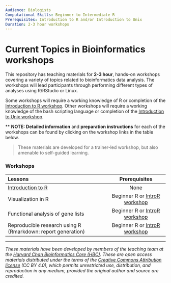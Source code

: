 ```yaml
---
Audience: Biologists
Computational Skills: Beginner to Intermediate R
Prerequisites: Introduction to R and/or Introduction to Unix
Duration: 2-3 hour workshops
---
```



# Current Topics in Bioinformatics workshops

This repository has teaching materials for **2-3 hour**, hands-on workshops covering a variety of topics related to bioinformatics data analysis. The workshops will lead participants through performing different types of analyses using R/RStudio or Linux. 

Some workshops will require a working knowledge of R or completion of the [Introduction to R workshop](https://github.com/hbctraining/Intro-to-R). Other workshops will require a working knowledge of the bash scripting language or completion of the [Introduction to Unix workshop](https://github.com/hbctraining/Intro-to-Unix).

** **NOTE: Detailed information** and **preparation instructions** for each of the workshops can be found by clicking on the workshop links in the table below.

> These materials are developed for a trainer-led workshop, but also amenable to self-guided learning.

### Workshops

| Lessons        | Prerequisites |
|:---------------|:-------------:|
|[Introduction to R](https://github.com/hbctraining/Training-modules/tree/master/IntroR_ggplot2) | None |
| Visualization in R | Beginner R or [IntroR workshop](https://github.com/hbctraining/Intro-to-R) |
| Functional analysis of gene lists | Beginner R or [IntroR workshop](https://github.com/hbctraining/Intro-to-R) |
| Reproducible research using R (Rmarkdown: report generation) | Beginner R or [IntroR workshop](https://github.com/hbctraining/Intro-to-R) |

***

*These materials have been developed by members of the teaching team at the [Harvard Chan Bioinformatics Core (HBC)](http://bioinformatics.sph.harvard.edu/). These are open access materials distributed under the terms of the [Creative Commons Attribution license](https://creativecommons.org/licenses/by/4.0/) (CC BY 4.0), which permits unrestricted use, distribution, and reproduction in any medium, provided the original author and source are credited.*
